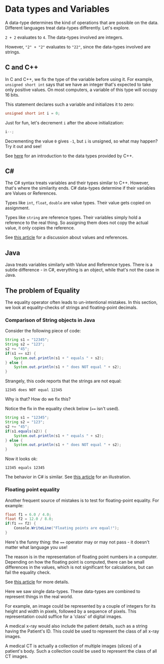 # Data types and Variables

A data-type determines the kind of operations that are possible on the data.
Different languages treat data-types differently. Let's explore.

`2 + 2` evaluates to `4`. The data-types involved are integers.

However, `"2" + "2"` evaluates to `"22"`,
since the data-types involved are strings.

## C and C++

In C and C++, we fix the type of the variable before using it.
For example, `unsigned short int` says that we have an integer that's
expected to take only positive values.
On most computers, a variable of this type will occupy 16 bits.

This statement declares such a variable and initializes it to zero:

```C
unsigned short int i = 0;
```

Just for fun, let's decrement `i` after the above initialization:

```C
i--;
```

Decrementing the value `0` gives `-1`, but `i` is unsigned, so what may happen?
Try it out and see!

See [here](https://www.tutorialspoint.com/cplusplus/cpp_data_types.htm)
for an introduction to the data types provided by C++.

## C\#

The C# syntax treats variables and their types similar to C++.
However, that's where the similarity ends.
C# data-types determine if their variables are Values or References.

Types like `int`, `float`, `double` are value types. Their value gets copied on assignment.

Types like `string` are reference types.
Their variables simply hold a reference to the real thing.
So assigning them does not copy the actual value, it only copies the reference.

See [this article](https://medium.com/omarelgabrys-blog/understanding-data-types-in-c-7ccf4547d639)
for a discussion about values and references.

## Java

Java treats variables similarly with Value and Reference types.
There is a subtle difference - in C#, everything is an object,
while that's not the case in Java.

## The problem of Equality

The equality operator often leads to un-intentional mistakes.
In this section, we look at equality-checks of strings and floating-point decimals.

### Comparison of String objects in Java

Consider the following piece of code:

```Java
String s1 = "12345";
String s2 = "123";
s2 += "45";
if(s1 == s2) {
    System.out.println(s1 + " equals " + s2);
} else {
    System.out.println(s1 + " does NOT equal " + s2);
}
```

Strangely, this code reports that the strings are not equal:

`12345 does NOT equal 12345`

Why is that? How do we fix this?

Notice the fix in the equality check below (`==` isn't used).

```Java
String s1 = "12345";
String s2 = "123";
s2 += "45";
if(s1.equals(s2)) {
    System.out.println(s1 + " equals " + s2);
} else {
    System.out.println(s1 + " does NOT equal " + s2);
}
```

Now it looks ok:

`12345 equals 12345`

The behavior in C# is similar. See [this article](https://www.c-sharpcorner.com/UploadFile/3d39b4/difference-between-operator-and-equals-method-in-C-Sharp/)
for an illustration.

### Floating point equality

Another frequent source of mistakes is to test for floating-point equality.
For example:

```C#
float f1 = 6.0 / 4.0;
float f2 = 12.0 / 8.0;
if(f1 == f2) {
    Console.WriteLine("Floating points are equal!");
}
```

Here's the funny thing: the `==` operator may or may not pass -
it doesn't matter what language you use!

The reason is in the representation of floating point numbers
in a computer. Depending on how the floating point is computed,
there can be small differences in the values, which is not
significant for calculations, but can fail the equality check.

See [this article](https://floating-point-gui.de/errors/comparison/)
for more details.

Here we saw single data-types.
These data-types are combined to represent things in the real world.

For example, an image could be represented by
a couple of integers for its height and width in pixels,
followed by a sequence of pixels.
This representation could suffice for a 'class' of digital images.

A medical x-ray would also include the patient details,
such as a string having the Patient's ID.
This could be used to represent the class of all x-ray images.

A medical CT is actually a collection of multiple images
(slices) of a patient's body.
Such a collection could be used to represent the
class of all CT images.
